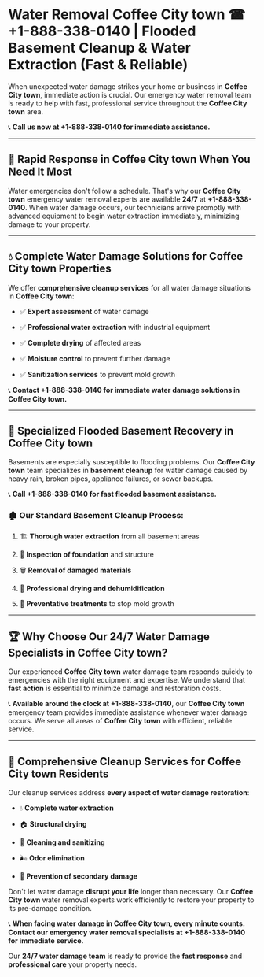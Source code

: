# Water Removal Coffee City town ☎ +1-888-338-0140 | Flooded Basement Cleanup & Water Extraction (Fast & Reliable)

When unexpected water damage strikes your home or business in **Coffee City town**, immediate action is crucial. Our emergency water removal team is ready to help with fast, professional service throughout the **Coffee City town** area. 

📞 **Call us now at +1-888-338-0140 for immediate assistance.**
---
## 🚀 Rapid Response in Coffee City town When You Need It Most
Water emergencies don't follow a schedule. That's why our **Coffee City town** emergency water removal experts are available **24/7** at **+1-888-338-0140**. When water damage occurs, our technicians arrive promptly with advanced equipment to begin water extraction immediately, minimizing damage to your property.
---
## 💧 Complete Water Damage Solutions for Coffee City town Properties
We offer **comprehensive cleanup services** for all water damage situations in **Coffee City town**:
- ✅ **Expert assessment** of water damage  
- ✅ **Professional water extraction** with industrial equipment  
- ✅ **Complete drying** of affected areas  
- ✅ **Moisture control** to prevent further damage  
- ✅ **Sanitization services** to prevent mold growth  
📞 **Contact +1-888-338-0140 for immediate water damage solutions in Coffee City town.**
---
## 🌊 Specialized Flooded Basement Recovery in Coffee City town
Basements are especially susceptible to flooding problems. Our **Coffee City town** team specializes in **basement cleanup** for water damage caused by heavy rain, broken pipes, appliance failures, or sewer backups. 
📞 **Call +1-888-338-0140 for fast flooded basement assistance.**
### 🏚️ Our Standard Basement Cleanup Process:
1. 🏗️ **Thorough water extraction** from all basement areas  
2. 🔎 **Inspection of foundation** and structure  
3. 🗑️ **Removal of damaged materials**  
4. 💨 **Professional drying and dehumidification**  
5. 🚫 **Preventative treatments** to stop mold growth  
---
## 🏆 Why Choose Our 24/7 Water Damage Specialists in Coffee City town?
Our experienced **Coffee City town** water damage team responds quickly to emergencies with the right equipment and expertise. We understand that **fast action** is essential to minimize damage and restoration costs.
📞 **Available around the clock at +1-888-338-0140**, our **Coffee City town** emergency team provides immediate assistance whenever water damage occurs. We serve all areas of **Coffee City town** with efficient, reliable service.
---
## 🧹 Comprehensive Cleanup Services for Coffee City town Residents
Our cleanup services address **every aspect of water damage restoration**:
- 💧 **Complete water extraction**  
- 🏠 **Structural drying**  
- 🧼 **Cleaning and sanitizing**  
- 🌬️ **Odor elimination**  
- 🚫 **Prevention of secondary damage**  
Don't let water damage **disrupt your life** longer than necessary. Our **Coffee City town** water removal experts work efficiently to restore your property to its pre-damage condition.
📞 **When facing water damage in Coffee City town, every minute counts. Contact our emergency water removal specialists at +1-888-338-0140 for immediate service.**
Our **24/7 water damage team** is ready to provide the **fast response** and **professional care** your property needs.
